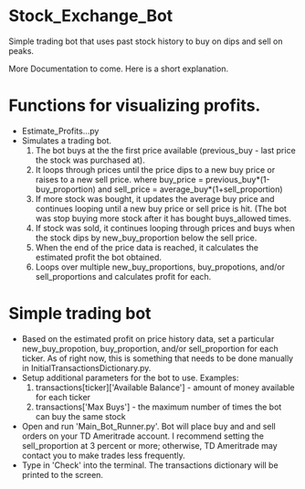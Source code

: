 # Stock_Exchange_Bot
Simple trading bot that uses past stock history to buy on dips and sell on peaks.

More Documentation to come. Here is a short explanation.

# Functions for visualizing profits. 

- Estimate_Profits...py
- Simulates a trading bot. 
  1. The bot buys at the the first price available (previous_buy - last price the stock was purchased at). 
  2. It loops through prices until the price dips to a new buy price or raises to a new sell price.
      where buy_price = previous_buy*(1-buy_proportion) and sell_price = average_buy*(1+sell_proportion)
  3. If more stock was bought, it updates the average buy price and continues looping until a new buy price or sell price is hit. (The bot was stop buying more stock after it has bought buys_allowed times.
  4. If stock was sold, it continues looping through prices and buys when the stock dips by new_buy_proportion below the sell price.
  5. When the end of the price data is reached, it calculates the estimated profit the bot obtained.
  6. Loops over multiple new_buy_proportions, buy_propotions, and/or sell_proportions and calculates profit for each.
  
  
# Simple trading bot

- Based on the estimated profit on price history data, set a particular new_buy_propotion, buy_proportion, and/or sell_proportion for each ticker. As of right now, this is something that needs to be done manually in InitialTransactionsDictionary.py.
- Setup additional parameters for the bot to use. Examples:
    1. transactions[ticker]['Available Balance'] - amount of money available for each ticker
    2. transactions['Max Buys'] - the maximum number of times the bot can buy the same stock
- Open and run 'Main_Bot_Runner.py'. Bot will place buy and and sell orders on your TD Ameritrade account. I recommend setting the sell_proportion at 3 percent or more; otherwise, TD Ameritrade may contact you to make trades less frequently.
- Type in 'Check' into the terminal. The transactions dictionary will be printed to the screen.

